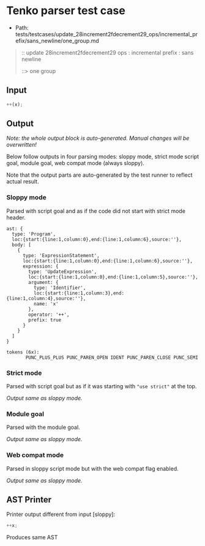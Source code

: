 # Tenko parser test case

- Path: tests/testcases/update_28increment2fdecrement29_ops/incremental_prefix/sans_newline/one_group.md

> :: update 28increment2fdecrement29 ops : incremental prefix : sans newline
>
> ::> one group

## Input

`````js
++(x);
`````

## Output

_Note: the whole output block is auto-generated. Manual changes will be overwritten!_

Below follow outputs in four parsing modes: sloppy mode, strict mode script goal, module goal, web compat mode (always sloppy).

Note that the output parts are auto-generated by the test runner to reflect actual result.

### Sloppy mode

Parsed with script goal and as if the code did not start with strict mode header.

`````
ast: {
  type: 'Program',
  loc:{start:{line:1,column:0},end:{line:1,column:6},source:''},
  body: [
    {
      type: 'ExpressionStatement',
      loc:{start:{line:1,column:0},end:{line:1,column:6},source:''},
      expression: {
        type: 'UpdateExpression',
        loc:{start:{line:1,column:0},end:{line:1,column:5},source:''},
        argument: {
          type: 'Identifier',
          loc:{start:{line:1,column:3},end:{line:1,column:4},source:''},
          name: 'x'
        },
        operator: '++',
        prefix: true
      }
    }
  ]
}

tokens (6x):
       PUNC_PLUS_PLUS PUNC_PAREN_OPEN IDENT PUNC_PAREN_CLOSE PUNC_SEMI
`````

### Strict mode

Parsed with script goal but as if it was starting with `"use strict"` at the top.

_Output same as sloppy mode._

### Module goal

Parsed with the module goal.

_Output same as sloppy mode._

### Web compat mode

Parsed in sloppy script mode but with the web compat flag enabled.

_Output same as sloppy mode._

## AST Printer

Printer output different from input [sloppy]:

````js
++x;
````

Produces same AST
